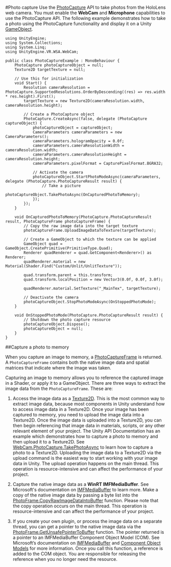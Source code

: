 #Photo capture
Use the  [PhotoCapture](ScriptRef:XR.WSA.WebCam.PhotoCapture.html) API to take photos from the HoloLens web camera. You must enable the __WebCam__ and __Microphone__ capabilities to use the PhotoCapture API. The following example demonstrates how to take a photo using the PhotoCapture functionality and display it on a Unity [GameObject](ScriptRef:GameObject.html).

````
using UnityEngine;
using System.Collections;
using System.Linq;
using UnityEngine.VR.WSA.WebCam;

public class PhotoCaptureExample : MonoBehaviour {
    PhotoCapture photoCaptureObject = null;
    Texture2D targetTexture = null;

    // Use this for initialization
    void Start() {
        Resolution cameraResolution = PhotoCapture.SupportedResolutions.OrderByDescending((res) => res.width * res.height).First();
        targetTexture = new Texture2D(cameraResolution.width, cameraResolution.height);

        // Create a PhotoCapture object
        PhotoCapture.CreateAsync(false, delegate (PhotoCapture captureObject) {
            photoCaptureObject = captureObject;
            CameraParameters cameraParameters = new CameraParameters();
            cameraParameters.hologramOpacity = 0.0f;
            cameraParameters.cameraResolutionWidth = cameraResolution.width;
            cameraParameters.cameraResolutionHeight = cameraResolution.height;
            cameraParameters.pixelFormat = CapturePixelFormat.BGRA32;

            // Activate the camera
            photoCaptureObject.StartPhotoModeAsync(cameraParameters, delegate (PhotoCapture.PhotoCaptureResult result) {
                // Take a picture
                photoCaptureObject.TakePhotoAsync(OnCapturedPhotoToMemory);
            });
        });
    }

    void OnCapturedPhotoToMemory(PhotoCapture.PhotoCaptureResult result, PhotoCaptureFrame photoCaptureFrame) {
        // Copy the raw image data into the target texture
        photoCaptureFrame.UploadImageDataToTexture(targetTexture);

        // Create a GameObject to which the texture can be applied
        GameObject quad = GameObject.CreatePrimitive(PrimitiveType.Quad);
        Renderer quadRenderer = quad.GetComponent<Renderer>() as Renderer;
        quadRenderer.material = new Material(Shader.Find("Custom/Unlit/UnlitTexture"));

        quad.transform.parent = this.transform;
        quad.transform.localPosition = new Vector3(0.0f, 0.0f, 3.0f);

        quadRenderer.material.SetTexture("_MainTex", targetTexture);

        // Deactivate the camera
        photoCaptureObject.StopPhotoModeAsync(OnStoppedPhotoMode);
    }

    void OnStoppedPhotoMode(PhotoCapture.PhotoCaptureResult result) {
        // Shutdown the photo capture resource
        photoCaptureObject.Dispose();
        photoCaptureObject = null;
    }
}
````
##Capture a photo to memory

When you capture an image to memory, a [PhotoCaptureFrame](ScriptRef:XR.WSA.WebCam.PhotoCaptureFrame.html) is returned. A `PhotoCaptureFrame` contains both the native image data and spatial matrices that indicate where the image was taken.

Capturing an image to memory allows you to reference the captured image in a Shader, or apply it to a GameObject. There are three ways to extract the image data from the `PhotoCaptureFrame`. These are:

1. Access the image data as a [Texture2D](ScriptRef:Texture2D.html). This is the most common way to extract image data, because most components in Unity understand how to access image data in a Texture2D. Once your image has been captured to memory, you need to upload the image data into a Texture2D. Once the image data is uploaded into a Texture2D, you can then begin referencing that image data in materials, scripts, or any other relevant element of your project. The Unity API Documentation has an example which demonstrates how to capture a photo to memory and then upload it to a Texture2D. See
[WebCam.PhotoCapture.TakePhotoAsync](ScriptRef:XR.WSA.WebCam.PhotoCapture.TakePhotoAsync.html) to learn how to capture a photo to a Texture2D. Uploading the image data to a Texture2D via the upload command is the easiest way to start working with your image data in Unity. The upload operation happens on the main thread. This operation is resource-intensive and can affect the performance of your project.

2. Capture the native image data as a __WinRT IMFMediaBuffer__. See Microsoft's documentation on [IMFMediaBuffer](https://msdn.microsoft.com/en-us/library/windows/desktop/ms696261(v=vs.85).aspx) to learn more. Make a copy of the native image data by passing a byte list into the 
[PhotoFrame.CopyRawImageDataIntoBuffer](ScriptRef:XR.WSA.WebCam.PhotoCaptureFrame.CopyRawImageDataIntoBuffer.html) function. Please note that the copy operation occurs on the main thread. This operation is resource-intensive and can affect the performance of your project.

3. If you create your own plugin, or process the image data on a separate thread, you can get a pointer to the native image data via the [PhotoFrame.GetUnsafePointerToBuffer](ScriptRef:XR.WSA.WebCam.PhotoCaptureFrame.GetUnsafePointerToBuffer.html) function. The pointer returned is a pointer to an IMFMediaBuffer Component Object Model (COM). See Microsoft’s documentation on [IMFMediaBuffer](https://msdn.microsoft.com/en-us/library/windows/desktop/ms696261(v=vs.85).aspx) and [Component Object Models](https://msdn.microsoft.com/en-us/library/windows/desktop/ms694363(v=vs.85).aspx) for more information. Once you call this function, a reference is added to the COM object. You are responsible for releasing the reference when you no longer need the resource.
